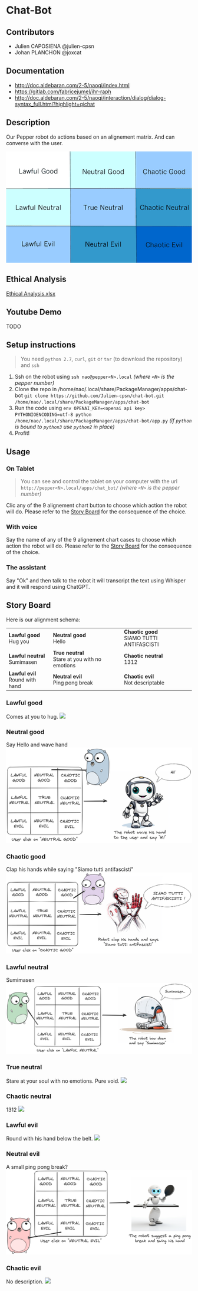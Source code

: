 # Chat-Bot

## Contributors

- Julien CAPOSIENA @julien-cpsn
- Johan PLANCHON @joxcat

## Documentation

- http://doc.aldebaran.com/2-5/naoqi/index.html
- https://gitlab.com/fabricejumel/ihr-raph
- http://doc.aldebaran.com/2-5/naoqi/interaction/dialog/dialog-syntax_full.html?highlight=qichat

## Description

Our Pepper robot do actions based on an alignement matrix. And can converse with the user.

![Main character alignment](images/main_character_alignment.png)

## Ethical Analysis
[Ethical Analysis.xlsx](./Analyse_ethique.xlsx)

## Youtube Demo
TODO

## Setup instructions
> You need `python 2.7`, `curl`, `git` or `tar` (to download the repository) and `ssh` 

1. Ssh on the robot using `ssh nao@pepper<N>.local` *(where `<N>` is the pepper number)*
1. Clone the repo in /home/nao/.local/share/PackageManager/apps/chat-bot `git clone https://github.com/Julien-cpsn/chat-bot.git /home/nao/.local/share/PackageManager/apps/chat-bot`
2. Run the code using `env OPENAI_KEY=<openai api key> PYTHONIOENCODING=utf-8 python /home/nao/.local/share/PackageManager/apps/chat-bot/app.py` *(if `python` is bound to `python3` use `python2` in place)*
3. Profit!

## Usage
### On Tablet
> You can see and control the tablet on your computer with the url `http://pepper<N>.local/apps/chat_bot/` *(where `<N>` is the pepper number)*

Clic any of the 9 alignement chart button to choose which action the robot will do. Please refer to the [Story Board](#story-board) for the consequence of the choice.

### With voice
Say the name of any of the 9 alignement chart cases to choose which action the robot will do. Please refer to the [Story Board](#story-board) for the consequence of the choice.

### The assistant
Say "Ok" and then talk to the robot it will transcript the text using Whisper and it will respond using ChatGPT. 

## Story Board

Here is our alignment schema:

<table>
    <tr>
        <td>
            <b>Lawful good</b><br>
            Hug you
        </td>
        <td>
            <b>Neutral good</b><br>
            Hello
        </td>
        <td>
            <b>Chaotic good</b><br>
            SIAMO TUTTI ANTIFASCISTI
        </td>
    </tr>
    <tr>
        <td>
            <b>Lawful neutral</b><br>
            Sumimasen
        </td>
        <td>
            <b>True neutral</b><br>
            Stare at you with no emotions
        </td>
        <td>
            <b>Chaotic neutral</b><br>
            1312
        </td>
    </tr>
    <tr>
        <td>
            <b>Lawful evil</b><br>
            Round with hand
        </td>
        <td>
            <b>Neutral evil</b><br>
            Ping pong break
        </td>
        <td>
            <b>Chaotic evil</b><br>
            Not descriptable
        </td>
    </tr>
</table>

### Lawful good

Comes at you to hug.
![](images/lawful-good.png)

### Neutral good

Say Hello and wave hand
![](images/neutral-good.png)

### Chaotic good

Clap his hands while saying "Siamo tutti antifascisti"
![](./images/chaotic-good.png)

### Lawful neutral

Sumimasen
![](images/lawful-neutral.png)

### True neutral

Stare at your soul with no emotions. Pure void.
![](images/true-neutral.png)

### Chaotic neutral

1312
![](images/chaotic-neutral.png)

### Lawful evil

Round with his hand below the belt.
![](images/lawful-evil.png)

### Neutral evil

A small ping pong break?
![](images/neutral-evil.png)

### Chaotic evil

No description.
![](images/chaotic-evil.png)

